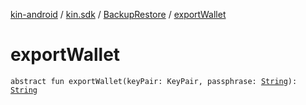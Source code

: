[kin-android](../../index.md) / [kin.sdk](../index.md) / [BackupRestore](index.md) / [exportWallet](./export-wallet.md)

# exportWallet

`abstract fun exportWallet(keyPair: KeyPair, passphrase: `[`String`](https://kotlinlang.org/api/latest/jvm/stdlib/kotlin/-string/index.html)`): `[`String`](https://kotlinlang.org/api/latest/jvm/stdlib/kotlin/-string/index.html)